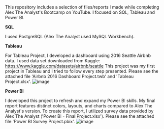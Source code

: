 This repository includes a selection of files/reports I made while completing Alex The Analyst's Bootcamp on YouTube. I focused on SQL, Tableau and Power BI. 

**SQL**

I used PostgreSQL (Alex The Analyst used MySQL Workbench). 


**Tableau**

For Tableau Project, I developed a dashboard using 2016 Seattle Airbnb data. I used data set downloaded from Kaggle: https://www.kaggle.com/datasets/airbnb/seattle
This project was my first project in Tableau and I tried to follow every step presented. Please see the attached file 'Airbnb 2016 Dashboard Project.twb' and 'Tableau Project.xlsx'.
![image](https://github.com/user-attachments/assets/93fec265-87df-424a-b00f-c6d3a37fc074)



**Power BI**

I developed this project to refresh and expand my Power BI skills. My final report features distinct colors, layouts, and charts compared to Alex The Analyst's version. 
To create this report, I utilized survey data provided by Alex The Analyst ('Power BI - Final Project.xlsx'). Please see the attached file 'Power BI Survey Project.pbix'.
![image](https://github.com/user-attachments/assets/96e2fbbc-6ba1-4554-8ec7-1ab3e7a19cc1)
